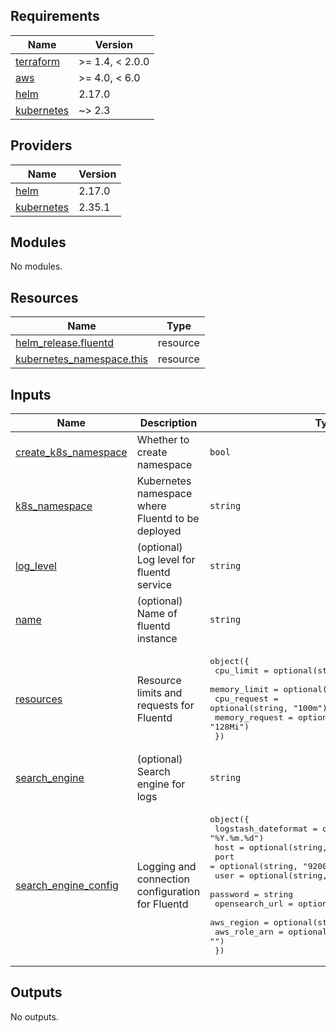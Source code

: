 <!-- BEGINNING OF PRE-COMMIT-TERRAFORM DOCS HOOK -->
## Requirements

| Name | Version |
|------|---------|
| <a name="requirement_terraform"></a> [terraform](#requirement\_terraform) | >= 1.4, < 2.0.0 |
| <a name="requirement_aws"></a> [aws](#requirement\_aws) | >= 4.0, < 6.0 |
| <a name="requirement_helm"></a> [helm](#requirement\_helm) | 2.17.0 |
| <a name="requirement_kubernetes"></a> [kubernetes](#requirement\_kubernetes) | ~> 2.3 |

## Providers

| Name | Version |
|------|---------|
| <a name="provider_helm"></a> [helm](#provider\_helm) | 2.17.0 |
| <a name="provider_kubernetes"></a> [kubernetes](#provider\_kubernetes) | 2.35.1 |

## Modules

No modules.

## Resources

| Name | Type |
|------|------|
| [helm_release.fluentd](https://registry.terraform.io/providers/hashicorp/helm/2.17.0/docs/resources/release) | resource |
| [kubernetes_namespace.this](https://registry.terraform.io/providers/hashicorp/kubernetes/latest/docs/resources/namespace) | resource |

## Inputs

| Name | Description | Type | Default | Required |
|------|-------------|------|---------|:--------:|
| <a name="input_create_k8s_namespace"></a> [create\_k8s\_namespace](#input\_create\_k8s\_namespace) | Whether to create namespace | `bool` | `true` | no |
| <a name="input_k8s_namespace"></a> [k8s\_namespace](#input\_k8s\_namespace) | Kubernetes namespace where Fluentd to be deployed | `string` | n/a | yes |
| <a name="input_log_level"></a> [log\_level](#input\_log\_level) | (optional) Log level for fluentd service | `string` | `"info"` | no |
| <a name="input_name"></a> [name](#input\_name) | (optional) Name of fluentd instance | `string` | `"fluentd"` | no |
| <a name="input_resources"></a> [resources](#input\_resources) | Resource limits and requests for Fluentd | <pre>object({<br>    cpu_limit      = optional(string, "100m")<br>    memory_limit   = optional(string, "512Mi")<br>    cpu_request    = optional(string, "100m")<br>    memory_request = optional(string, "128Mi")<br>  })</pre> | <pre>{<br>  "cpu_limit": "100m",<br>  "cpu_request": "100m",<br>  "memory_limit": "512Mi",<br>  "memory_request": "128Mi"<br>}</pre> | no |
| <a name="input_search_engine"></a> [search\_engine](#input\_search\_engine) | (optional) Search engine for logs | `string` | `"elasticsearch"` | no |
| <a name="input_search_engine_config"></a> [search\_engine\_config](#input\_search\_engine\_config) | Logging and connection configuration for Fluentd | <pre>object({<br>    logstash_dateformat = optional(string, "%Y.%m.%d")<br>    host                = optional(string, "elasticsearch-master")<br>    port                = optional(string, "9200")<br>    user                = optional(string, "elastic")<br>    password            = string<br>    opensearch_url      = optional(string, "")<br>    aws_region          = optional(string, "")<br>    aws_role_arn        = optional(string, "")<br>  })</pre> | <pre>{<br>  "host": "elasticsearch-master",<br>  "logstash_dateformat": "%Y.%m.%d",<br>  "opensearch_url": "",<br>  "password": "",<br>  "port": "9200",<br>  "user": "elastic"<br>}</pre> | no |

## Outputs

No outputs.
<!-- END OF PRE-COMMIT-TERRAFORM DOCS HOOK -->
